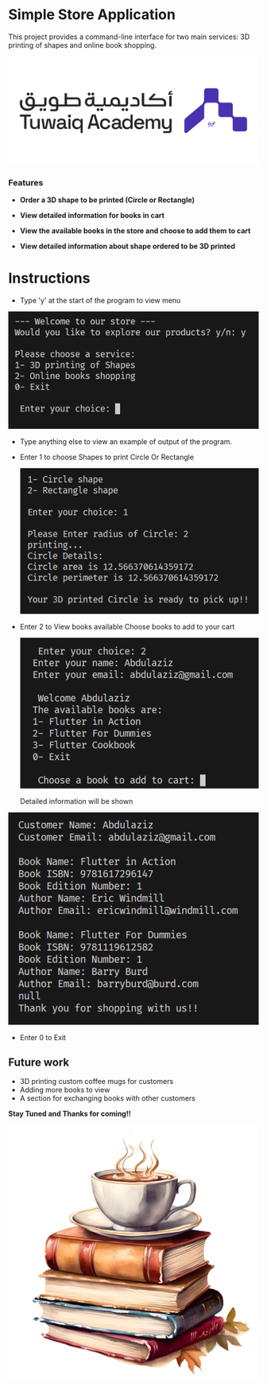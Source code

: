 # Simple Store Application
This project provides a command-line interface for two main services: 3D printing of shapes and online book shopping.


![Tuwaiq Academy](./images/TuwaiqAcademy.png)

### Features

- **Order a 3D shape to be printed (Circle or Rectangle)**

- **View detailed information for books in cart**

- **View the available books in the store and choose to add them to cart**

- **View detailed information about shape ordered to be 3D printed**



# Instructions

- Type 'y' at the start of the program to view menu

![Menu](./images/1.png)

- Type anything else to view an example of output of the program.

- Enter 1 to choose Shapes to print
    Circle Or Rectangle

    ![Circle 3D printing](./images/2.png)

- Enter 2 to View books available
    Choose books to add to your cart

    ![Books](./images/3.png)

    Detailed information will be shown

![Details of books in cart](./images/4.png)

- Enter 0 to Exit


## Future work

- 3D printing custom coffee mugs for customers
- Adding more books to view
- A section for exchanging books with other customers


**Stay Tuned and Thanks for coming!!**

![Thank you!!](./images/coffeeAndBook.png)
